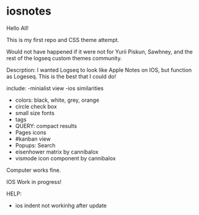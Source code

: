 # iosnotes

Hello All!

This is my first repo and CSS theme attempt.

Would not have happened if it were not for Yurii Piskun, Sawhney, and the rest of the logseq custom themes community. 

Descrption: I wanted Logseq to look like Apple Notes on IOS, but function as Logeseq. This is the best that I could do!

include:
-minialist view
-ios similarities
  - colors: black, white, grey, orange
  - circle check box
  - small size fonts
  - tags
- QUERY: compact results
- Pages icons
- #kanban view
- Popups: Search
- eisenhower matrix by cannibalox
- vismode icon component by cannibalox

Computer works fine.

IOS Work in progress!

HELP:
- ios indent not workinhg after update
